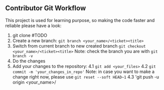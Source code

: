 Contributor Git Workflow
--
This project is used for learning purpose, so making the code faster and reliable please have a look: 

1. git clone #TODO
2. Create a new branch: `git branch <your_name>/<ticket><title>`
3. Switch from current branch to new created branch `git checkout <your_name>/<ticket><title>`
	Note: check the branch you are with `git branch -v`
4. Do the changes
5. Add your changes to the repository:
	4.1 `git add <your_files>`
	4.2 `git commit -m 'your_changes_in_repo'`
   		Note: in case you want to make a change right now, please use `git reset --soft HEAD~1`
	4.3 'git push -u origin <your_name>/<ticket><title>'
	Note: `git log` to see your latest status about your work
6. Open a Pull Request 
7. Ask for review
8. After I will dfo the review, your commit it will be merged to `Main`.
